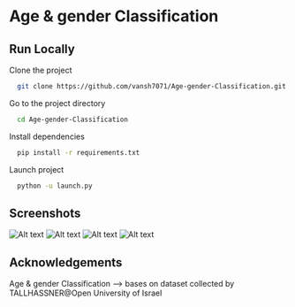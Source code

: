 
# Age & gender Classification





## Run Locally

Clone the project

```bash
  git clone https://github.com/vansh7071/Age-gender-Classification.git
```

Go to the project directory

```bash
  cd Age-gender-Classification
```

Install dependencies

```bash
  pip install -r requirements.txt
```

Launch project

```bash
  python -u launch.py
```


## Screenshots

![Alt text](/results/van.jps?raw=true "Optional Title")
![Alt text](/results/w.jps?raw=true "Optional Title")
![Alt text](/results/baby.jps?raw=true "Optional Title")
![Alt text](/results/old.jps?raw=true "Optional Title")



## Acknowledgements
Age & gender Classification --> bases on dataset collected by TALLHASSNER@Open University of Israel

